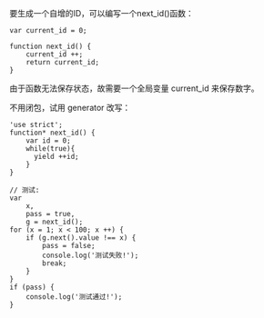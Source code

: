 要生成一个自增的ID，可以编写一个next_id()函数：
```
var current_id = 0;

function next_id() {
    current_id ++;
    return current_id;
}
```

由于函数无法保存状态，故需要一个全局变量 current_id 来保存数字。

不用闭包，试用 generator 改写：
```
'use strict';
function* next_id() {
    var id = 0;
    while(true){
      yield ++id;
    }
}

// 测试:
var
    x,
    pass = true,
    g = next_id();
for (x = 1; x < 100; x ++) {
    if (g.next().value !== x) {
        pass = false;
        console.log('测试失败!');
        break;
    }
}
if (pass) {
    console.log('测试通过!');
}
```